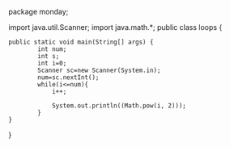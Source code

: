 package monday;

import java.util.Scanner;
import java.math.*;
public class loops {

	public static void main(String[] args) {
			int num;
			int s;
			int i=0;
			Scanner sc=new Scanner(System.in);
			num=sc.nextInt();
			while(i<=num){
				i++;
				
				System.out.println((Math.pow(i, 2)));
			}
	}

}
